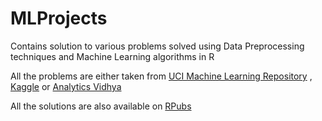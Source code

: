 # MLProjects
Contains solution to various problems solved using Data Preprocessing techniques and Machine Learning algorithms in R

All the problems are either taken from [UCI Machine Learning Repository](https://archive.ics.uci.edu/ml/index.html) , [Kaggle](https://www.kaggle.com/) or [Analytics Vidhya](https://datahack.analyticsvidhya.com/contest/all/)

All the solutions are also available on [RPubs](http://rpubs.com/Yatharth96)
